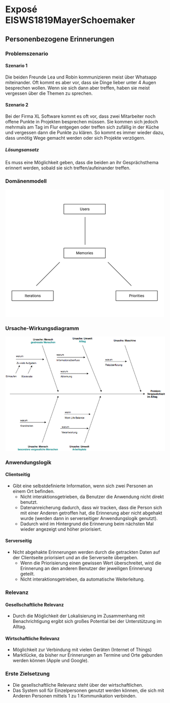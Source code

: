 # Exposé EISWS1819MayerSchoemaker

## Personenbezogene Erinnerungen

### Problemszenario

#### Szenario 1

Die beiden Freunde Lea und Robin kommunizieren meist über Whatsapp miteinander. Oft kommt es aber vor, dass sie Dinge lieber unter 4 Augen besprechen wollen.
Wenn sie sich dann aber treffen, haben sie meist vergessen über die Themen zu sprechen.

#### Szenario 2

Bei der Firma XL Software kommt es oft vor, dass zwei Mitarbeiter noch offene Punkte in Projekten besprechen müssen.
Sie kommen sich jedoch mehrmals am Tag im Flur entgegen oder treffen sich zufällig in der Küche und vergessen dann die Punkte zu klären.
So kommt es immer wieder dazu, dass unnötig Wege gemacht werden oder sich Projekte verzögern.

##### Lösungsansatz
Es muss eine Möglichkeit geben, dass die beiden an ihr Gesprächsthema erinnert werden, sobald sie sich treffen/aufeinander treffen.


### Domänenmodell

 ![domaenenmodell](domaenenmodell.png)

### Ursache-Wirkungsdiagramm

  ![Ursache Wirkungs Diagram](UrsacheWirkungsDiagramm.png)

### Anwendungslogik

#### Clientseitig

* Gibt eine selbstdefinierte Information, wenn sich zwei Personen an einem Ort befinden.
  * Nicht interaktionsgetrieben, da Benutzer die Anwendung nicht direkt benutzt.
  * Datenanreicherung dadurch, dass wir tracken, dass die Person sich mit einer Anderen getroffen hat, die Erinnerung aber nicht abgehakt wurde (werden dann in serverseitiger Anwendungslogik genutzt).
  * Dadurch wird im Hintergrund die Erinnerung beim nächsten Mal wieder angezeigt und höher priorisiert.

#### Serverseitig

* Nicht abgehakte Erinnerungen werden durch die getrackten Daten auf der Clientseite priorisiert und an die Serverseite übergeben.
  * Wenn die Priorisierung einen gewissen Wert überschreitet, wird die Erinnerung an den anderen Benutzer der jeweiligen Erinnerung geteilt.
  * Nicht interaktionsgetrieben, da automatische Weiterleitung.







### Relevanz

#### Gesellschaftliche Relevanz

- Durch die Möglichkeit der Lokalisierung im Zusammenhang mit Benachrichtigung ergibt sich großes Potential bei der Unterstützung im Alltag.

#### Wirtschaftliche Relevanz

- Möglichkeit zur Verbindung mit vielen Geräten (Internet of Things)
- Marktlücke, da bisher nur Erinnerungen an Termine und Orte gebunden werden können (Apple und Google).

### Erste Zielsetzung

- Die gesellschaftliche Relevanz steht über der wirtschaftlichen.
- Das System soll für Einzelpersonen genutzt werden können, die sich mit Anderen Personen mittels 1 zu 1 Kommunikation verbinden.
